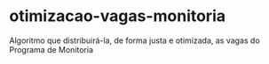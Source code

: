 # otimizacao-vagas-monitoria
Algoritmo que distribuirá-la, de forma justa e otimizada, as vagas do Programa de Monitoria
